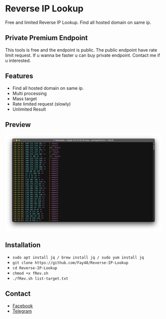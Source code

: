 # Reverse IP Lookup

Free and limited Reverse IP Lookup. Find all hosted domain on same ip.

## Private Premium Endpoint

This tools is free and the endpoint is public. The public endpoint have rate limit request. If u wanna be faster u can buy private endpoint. Contact me if u interested.

## Features

- Find all hosted domain on same ip.
- Multi processing
- Mass target
- Rate limited request (slowly)
- Unlimited Result

## Preview
![screenshot](https://raw.githubusercontent.com/Fay48/Reverse-IP-Lookup/main/Screen%20Shot%202021-12-05%20at%2010.32.22.png)

## Installation
- `sudo apt install jq / brew install jq / sudo yum install jq`
- `git clone https://github.com/Fay48/Reverse-IP-Lookup`
- `cd Reverse-IP-Lookup`
- `chmod +x fRev.sh`
- `./fRev.sh list-target.txt`

## Contact
- [Facebook](https://fb.me/fayyy.id)
- [Telegram](https://t.me/sosialismageran)
